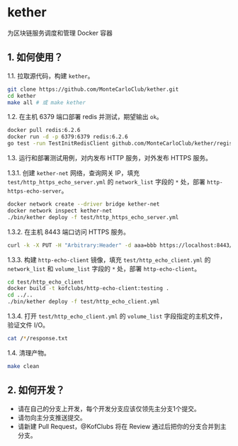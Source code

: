 # kether
为区块链服务调度和管理 Docker 容器

## 1. 如何使用？
1.1. 拉取源代码，构建 `kether`。
```bash
git clone https://github.com/MonteCarloClub/kether.git
cd kether
make all # 或 make kether
```

1.2. 在主机 6379 端口部署 redis 并测试，期望输出 `ok`。
```bash
docker pull redis:6.2.6
docker run -d -p 6379:6379 redis:6.2.6
go test -run TestInitRedisClient github.com/MonteCarloClub/kether/registry
```

1.3. 运行和部署测试用例，对内发布 HTTP 服务，对外发布 HTTPS 服务。

1.3.1. 创建 `kether-net` 网络，查询网关 IP，填充 `test/http_https_echo_server.yml` 的 `network_list` 字段的 `*` 处，部署 `http-https-echo-server`。
```bash
docker network create --driver bridge kether-net
docker network inspect kether-net
./bin/kether deploy -f test/http_https_echo_server.yml
```
1.3.2. 在主机 8443 端口访问 HTTPS 服务。
```bash
curl -k -X PUT -H "Arbitrary:Header" -d aaa=bbb https://localhost:8443/hello-world
```
1.3.3. 构建 `http-echo-client` 镜像，填充 `test/http_echo_client.yml` 的 `network_list` 和 `volume_list` 字段的 `*` 处，部署 `http-echo-client`。
```bash
cd test/http_echo_client
docker build -t kofclubs/http-echo-client:testing .
cd ../..
./bin/kether deploy -f test/http_echo_client.yml
```
1.3.4. 打开 `test/http_echo_client.yml` 的 `volume_list` 字段指定的主机文件，验证文件 I/O。
```bash
cat /*/response.txt
```

1.4. 清理产物。
```bash
make clean
```

## 2. 如何开发？
- 请在自己的分支上开发，每个开发分支应该仅领先主分支1个提交。
- 请勿向主分支推送提交。
- 请新建 Pull Request，@KofClubs 将在 Review 通过后把你的分支合并到主分支。